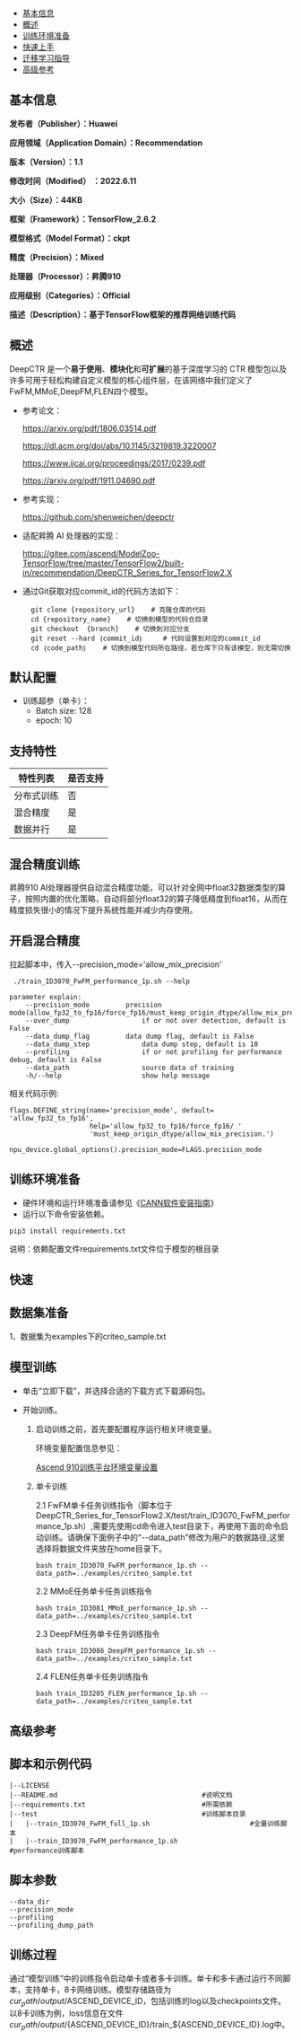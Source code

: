 - [基本信息](#基本信息.md)
- [概述](#概述.md)
- [训练环境准备](#训练环境准备.md)
- [快速上手](#快速上手.md)
- [迁移学习指导](#迁移学习指导.md)
- [高级参考](#高级参考.md)
## 基本信息

**发布者（Publisher）：Huawei**

**应用领域（Application Domain）：Recommendation**

**版本（Version）：1.1**

**修改时间（Modified） ：2022.6.11**

**大小（Size）：44KB**

**框架（Framework）：TensorFlow_2.6.2**

**模型格式（Model Format）：ckpt**

**精度（Precision）：Mixed**

**处理器（Processor）：昇腾910**

**应用级别（Categories）：Official**

**描述（Description）：基于TensorFlow框架的推荐网络训练代码**

## 概述


DeepCTR 是一个**易于使用**、**模块化**和**可扩展**的基于深度学习的 CTR 模型包以及许多可用于轻松构建自定义模型的核心组件层，在该网络中我们定义了FwFM,MMoE,DeepFM,FLEN四个模型。

- 参考论文：

  https://arxiv.org/pdf/1806.03514.pdf

  https://dl.acm.org/doi/abs/10.1145/3219819.3220007

  https://www.ijcai.org/proceedings/2017/0239.pdf

  https://arxiv.org/pdf/1911.04690.pdf

- 参考实现：

  https://github.com/shenweichen/deepctr

- 适配昇腾 AI 处理器的实现：
  
  https://gitee.com/ascend/ModelZoo-TensorFlow/tree/master/TensorFlow2/built-in/recommendation/DeepCTR_Series_for_TensorFlow2.X

- 通过Git获取对应commit\_id的代码方法如下：
  
        git clone {repository_url}    # 克隆仓库的代码
        cd {repository_name}    # 切换到模型的代码仓目录
        git checkout  {branch}    # 切换到对应分支
        git reset --hard ｛commit_id｝     # 代码设置到对应的commit_id
        cd ｛code_path｝    # 切换到模型代码所在路径，若仓库下只有该模型，则无需切换
    

## 默认配置<a name="section91661242121611"></a>

-   训练超参（单卡）：
    - Batch size: 128
    - epoch: 10


## 支持特性<a name="section1899153513554"></a>

| 特性列表   | 是否支持 |
| ---------- | -------- |
| 分布式训练 | 否       |
| 混合精度   | 是       |
| 数据并行   | 是       |


## 混合精度训练<a name="section168064817164"></a>

昇腾910 AI处理器提供自动混合精度功能，可以针对全网中float32数据类型的算子，按照内置的优化策略，自动将部分float32的算子降低精度到float16，从而在精度损失很小的情况下提升系统性能并减少内存使用。

## 开启混合精度<a name="section20779114113713"></a>

拉起脚本中，传入--precision_mode='allow_mix_precision'

```
 ./train_ID3070_FwFM_performance_1p.sh --help

parameter explain:
    --precision_mode         precision mode(allow_fp32_to_fp16/force_fp16/must_keep_origin_dtype/allow_mix_precision)
    --over_dump                  if or not over detection, default is False
    --data_dump_flag         data dump flag, default is False
    --data_dump_step             data dump step, default is 10
    --profiling                  if or not profiling for performance debug, default is False
    --data_path                  source data of training
    -h/--help                    show help message
```

相关代码示例:

```
flags.DEFINE_string(name='precision_mode', default= 'allow_fp32_to_fp16',
                    help='allow_fp32_to_fp16/force_fp16/ ' 
                    'must_keep_origin_dtype/allow_mix_precision.')

npu_device.global_options().precision_mode=FLAGS.precision_mode
```

## 训练环境准备

-  硬件环境和运行环境准备请参见《[CANN软件安装指南](https://support.huawei.com/enterprise/zh/ascend-computing/cann-pid-251168373?category=installation-update)》
-  运行以下命令安装依赖。
```
pip3 install requirements.txt
```
说明：依赖配置文件requirements.txt文件位于模型的根目录

## 快速

## 数据集准备<a name="section361114841316"></a>

1、数据集为examples下的criteo_sample.txt



## 模型训练<a name="section715881518135"></a>

- 单击“立即下载”，并选择合适的下载方式下载源码包。
- 开始训练。

    1. 启动训练之前，首先要配置程序运行相关环境变量。

    	环境变量配置信息参见：

       [Ascend 910训练平台环境变量设置](https://gitee.com/ascend/ModelZoo-TensorFlow/wikis/01.%E8%AE%AD%E7%BB%83%E8%84%9A%E6%9C%AC%E8%BF%81%E7%A7%BB%E6%A1%88%E4%BE%8B/Ascend%20910%E8%AE%AD%E7%BB%83%E5%B9%B3%E5%8F%B0%E7%8E%AF%E5%A2%83%E5%8F%98%E9%87%8F%E8%AE%BE%E7%BD%AE)
       
    2. 单卡训练

          2.1 FwFM单卡任务训练指令（脚本位于DeepCTR_Series_for_TensorFlow2.X/test/train_ID3070_FwFM_performance_1p.sh）,需要先使用cd命令进入test目录下，再使用下面的命令启动训练。请确保下面例子中的“--data_path”修改为用户的数据路径,这里选择将数据文件夹放在home目录下。

        ```
        bash train_ID3070_FwFM_performance_1p.sh --data_path=../examples/criteo_sample.txt
        ```

        2.2 MMoE任务单卡任务训练指令

        ```
        bash train_ID3081_MMoE_performance_1p.sh --data_path=../examples/criteo_sample.txt
        ```

        2.3 DeepFM任务单卡任务训练指令
        
        ```
        bash train_ID3086_DeepFM_performance_1p.sh --data_path=../examples/criteo_sample.txt
        ```
        
        2.4 FLEN任务单卡任务训练指令
        
        ```
        bash train_ID3205_FLEN_performance_1p.sh --data_path=../examples/criteo_sample.txt
        ```
        
        


## 高级参考

## 脚本和示例代码

```
|--LICENSE
|--README.md									#说明文档									
|--requirements.txt		   						#所需依赖
|--test			           						#训练脚本目录
|	|--train_ID3070_FwFM_full_1p.sh							#全量训练脚本
|	|--train_ID3070_FwFM_performance_1p.sh					#performance训练脚本
```

## 脚本参数<a name="section6669162441511"></a>

```
--data_dir
--precision_mode
--profiling
--profiling_dump_path
```

## 训练过程<a name="section1589455252218"></a>

通过“模型训练”中的训练指令启动单卡或者多卡训练。单卡和多卡通过运行不同脚本，支持单卡，8卡网络训练。模型存储路径为${cur_path}/output/$ASCEND_DEVICE_ID，包括训练的log以及checkpoints文件。以8卡训练为例，loss信息在文件${cur_path}/output/${ASCEND_DEVICE_ID}/train_${ASCEND_DEVICE_ID}.log中。